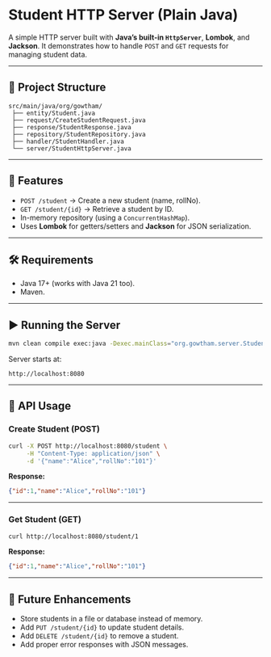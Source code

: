 
# Student HTTP Server (Plain Java)

A simple HTTP server built with **Java’s built-in `HttpServer`**, **Lombok**, and **Jackson**.
It demonstrates how to handle `POST` and `GET` requests for managing student data.

---

## 📂 Project Structure

```
src/main/java/org/gowtham/
 ├── entity/Student.java
 ├── request/CreateStudentRequest.java
 ├── response/StudentResponse.java
 ├── repository/StudentRepository.java
 ├── handler/StudentHandler.java
 └── server/StudentHttpServer.java
```

---

## 🚀 Features

* `POST /student` → Create a new student (name, rollNo).
* `GET /student/{id}` → Retrieve a student by ID.
* In-memory repository (using a `ConcurrentHashMap`).
* Uses **Lombok** for getters/setters and **Jackson** for JSON serialization.

---

## 🛠️ Requirements

* Java 17+ (works with Java 21 too).
* Maven.

---

## ▶️ Running the Server

```bash
mvn clean compile exec:java -Dexec.mainClass="org.gowtham.server.StudentHttpServer"
```

Server starts at:

```
http://localhost:8080
```

---

## 📡 API Usage

### Create Student (POST)

```bash
curl -X POST http://localhost:8080/student \
     -H "Content-Type: application/json" \
     -d '{"name":"Alice","rollNo":"101"}'
```

**Response:**

```json
{"id":1,"name":"Alice","rollNo":"101"}
```

---

### Get Student (GET)

```bash
curl http://localhost:8080/student/1
```

**Response:**

```json
{"id":1,"name":"Alice","rollNo":"101"}
```

---

## 🔮 Future Enhancements

* Store students in a file or database instead of memory.
* Add `PUT /student/{id}` to update student details.
* Add `DELETE /student/{id}` to remove a student.
* Add proper error responses with JSON messages.

